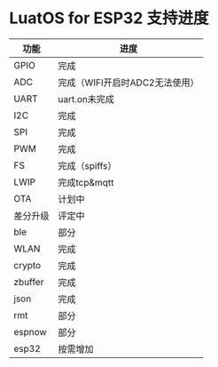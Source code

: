 # LuatOS for ESP32 支持进度

| 功能     | 进度                           |
| -------- | ------------------------------ |
| GPIO     | 完成                           |
| ADC      | 完成（WIFI开启时ADC2无法使用） |
| UART     | uart.on未完成                  |
| I2C      | 完成                           |
| SPI      | 完成                           |
| PWM      | 完成                           |
| FS       | 完成（spiffs）                 |
| LWIP     | 完成tcp&mqtt                   |
| OTA      | 计划中                         |
| 差分升级 | 评定中                         |
| ble      | 部分                           |
| WLAN     | 完成                           |
| crypto   | 完成                           |
| zbuffer  | 完成                           |
| json     | 完成                           |
| rmt      | 部分                           |
| espnow   | 部分                           |
| esp32    | 按需增加                       |


